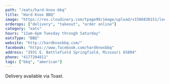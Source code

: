 ```yaml
---
path: "/eats/hard-knox-bbq"
title: "Hard Knox BBQ"
image: "https://res.cloudinary.com/tpage99/image/upload/v1586830151/local417eats/local417eatslogo.png"
orderops: ["delivery", "takeout", "order online"]
category: "eats"
hours: "11am-6pm Tuesday through Saturday"
eatsType: "BBQ"
website: "http://hardknoxbbq.com/"
facebook: "https://www.facebook.com/hardknoxbbq"
address: "2931 E. Battlefield Springfield, Missouri 65804"
phone: "4177204811"
tags: ["bbq", "american"]
---
```


Delivery available via Toast.
